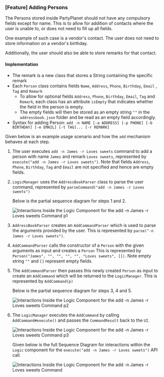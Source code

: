 ### [Feature] Adding Persons
The Persons stored inside PartyPlanet should not have any compulsory fields except for name. This is to allow
for addition of contacts where the user is unable to, or does not need to fill up all fields.

One example of such case is a vendor's contact. The user does not need to store information on a vendor's birthday.

Additionally, the user should also be able to store remarks for that contact.

#### Implementation
* The remark is a new class that stores a String containing the specific remark
* Each `Person` class contains fields `Name`, `Address`, `Phone`, `Birthday`, `Email` , `Tag` and `Remark`
    * To allow for optional fields `Address`, `Phone`, `Birthday`, `Email`, `Tag` and `Remark`, each class has an attribute
      `isEmpty` that indicates whether the field in the person is empty.
    * The empty fields will then be stored as an empty string `""` in the `addressbook.json` folder and be read as an
      empty field accordingly.
* Syntax for adding Person: `add -n NAME [-a ADDRESS] [-p PHONE] [-b BIRTHDAY] [-e EMAIL] [-t TAG]... [-r REMARK]`

Given below is an example usage scenario and how the `add` mechanism behaves at each step.

1. The user executes `add -n James -r Loves sweets` command to add a person with name `James` and remark `Loves
   sweets`, represented by `execute("add -n James -r Loves sweets")`. Note that fields `Address`, `Phone`,
   `Birthday`, `Tag` and `Email` are not specified and hence are empty fields.
2. `LogicManager` uses the `AddressBookParser` class to parse the user command, represented by `parseCommand("add -n
   James -r Loves sweets")`

    Below is the partial sequence diagram for steps 1 and 2.

    ![Interactions Inside the Logic Component for the `add -n James -r Loves sweets` Command p1](images/AddSequenceDiagram1.png)

3. `AddressBookParser` creates an `AddCommandParser` which is used to parse the arguments provided by the user. This
   is represented by `parse("-n James -r Loves sweets")`.
4. `AddCommandParser` calls the constructor of a `Person` with the given arguments as input and creates a `Person`
   This is represented by `Person("James", "", "", "", "", "Loves sweets", [])`. Note empty
   string `""` and `[]` represent empty fields.
5. The `AddCommandParser` then passes this newly created `Person` as input to create an `AddCommand` which will be
   returned to the `LogicManager`. This is represented by `AddCommand(p)`

   Below is the partial sequence diagram for steps 3, 4 and 5.

   ![Interactions Inside the Logic Component for the `add -n James -r Loves sweets` Command p2](images/AddSequenceDiagram2.png)



6. The `LogicManager` executes the `AddCommand` by calling `AddCommand#execute()` and passes the `CommandResult`
   back to the `UI`.

   ![Interactions Inside the Logic Component for the `add -n James -r Loves sweets` Command p3](images/AddSequenceDiagram3.png)

   Given below is the full Sequence Diagram for interactions within the `Logic` component for the `execute("add -n
James -r Loves sweets")` API call.

   ![Interactions Inside the Logic Component for the `add -n James -r Loves sweets` Command](images/AddSequenceDiagram.png)
